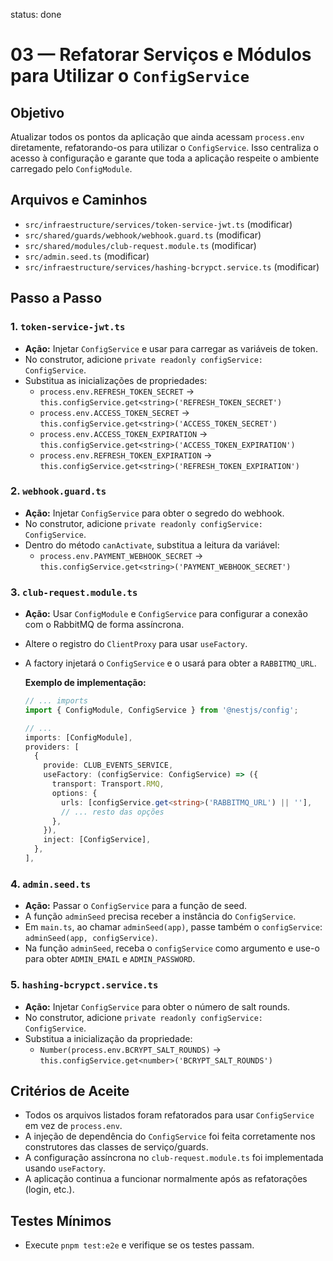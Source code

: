 status: done

# 03 — Refatorar Serviços e Módulos para Utilizar o `ConfigService`

## Objetivo
Atualizar todos os pontos da aplicação que ainda acessam `process.env` diretamente, refatorando-os para utilizar o `ConfigService`. Isso centraliza o acesso à configuração e garante que toda a aplicação respeite o ambiente carregado pelo `ConfigModule`.

## Arquivos e Caminhos
- `src/infraestructure/services/token-service-jwt.ts` (modificar)
- `src/shared/guards/webhook/webhook.guard.ts` (modificar)
- `src/shared/modules/club-request.module.ts` (modificar)
- `src/admin.seed.ts` (modificar)
- `src/infraestructure/services/hashing-bcrypct.service.ts` (modificar)

## Passo a Passo

### 1. `token-service-jwt.ts`
- **Ação:** Injetar `ConfigService` e usar para carregar as variáveis de token.
- No construtor, adicione `private readonly configService: ConfigService`.
- Substitua as inicializações de propriedades:
  - `process.env.REFRESH_TOKEN_SECRET` -> `this.configService.get<string>('REFRESH_TOKEN_SECRET')`
  - `process.env.ACCESS_TOKEN_SECRET` -> `this.configService.get<string>('ACCESS_TOKEN_SECRET')`
  - `process.env.ACCESS_TOKEN_EXPIRATION` -> `this.configService.get<string>('ACCESS_TOKEN_EXPIRATION')`
  - `process.env.REFRESH_TOKEN_EXPIRATION` -> `this.configService.get<string>('REFRESH_TOKEN_EXPIRATION')`

### 2. `webhook.guard.ts`
- **Ação:** Injetar `ConfigService` para obter o segredo do webhook.
- No construtor, adicione `private readonly configService: ConfigService`.
- Dentro do método `canActivate`, substitua a leitura da variável:
  - `process.env.PAYMENT_WEBHOOK_SECRET` -> `this.configService.get<string>('PAYMENT_WEBHOOK_SECRET')`

### 3. `club-request.module.ts`
- **Ação:** Usar `ConfigModule` e `ConfigService` para configurar a conexão com o RabbitMQ de forma assíncrona.
- Altere o registro do `ClientProxy` para usar `useFactory`.
- A factory injetará o `ConfigService` e o usará para obter a `RABBITMQ_URL`.

  **Exemplo de implementação:**
  ```typescript
  // ... imports
  import { ConfigModule, ConfigService } from '@nestjs/config';

  // ...
  imports: [ConfigModule],
  providers: [
    {
      provide: CLUB_EVENTS_SERVICE,
      useFactory: (configService: ConfigService) => ({
        transport: Transport.RMQ,
        options: {
          urls: [configService.get<string>('RABBITMQ_URL') || ''],
          // ... resto das opções
        },
      }),
      inject: [ConfigService],
    },
  ],
  ```

### 4. `admin.seed.ts`
- **Ação:** Passar o `ConfigService` para a função de seed.
- A função `adminSeed` precisa receber a instância do `ConfigService`.
- Em `main.ts`, ao chamar `adminSeed(app)`, passe também o `configService`: `adminSeed(app, configService)`.
- Na função `adminSeed`, receba o `configService` como argumento e use-o para obter `ADMIN_EMAIL` e `ADMIN_PASSWORD`.

### 5. `hashing-bcrypct.service.ts`
- **Ação:** Injetar `ConfigService` para obter o número de salt rounds.
- No construtor, adicione `private readonly configService: ConfigService`.
- Substitua a inicialização da propriedade:
  - `Number(process.env.BCRYPT_SALT_ROUNDS)` -> `this.configService.get<number>('BCRYPT_SALT_ROUNDS')`

## Critérios de Aceite
- Todos os arquivos listados foram refatorados para usar `ConfigService` em vez de `process.env`.
- A injeção de dependência do `ConfigService` foi feita corretamente nos construtores das classes de serviço/guards.
- A configuração assíncrona no `club-request.module.ts` foi implementada usando `useFactory`.
- A aplicação continua a funcionar normalmente após as refatorações (login, etc.).

## Testes Mínimos
- Execute `pnpm test:e2e` e verifique se os testes passam.
